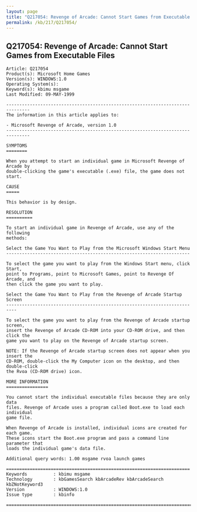 ```yaml
---
layout: page
title: "Q217054: Revenge of Arcade: Cannot Start Games from Executable Files"
permalink: /kb/217/Q217054/
---
```


## Q217054: Revenge of Arcade: Cannot Start Games from Executable Files

	Article: Q217054
	Product(s): Microsoft Home Games
	Version(s): WINDOWS:1.0
	Operating System(s): 
	Keyword(s): kbimu msgame
	Last Modified: 09-MAY-1999
	
	-------------------------------------------------------------------------------
	The information in this article applies to:
	
	- Microsoft Revenge of Arcade, version 1.0 
	-------------------------------------------------------------------------------
	
	SYMPTOMS
	========
	
	When you attempt to start an individual game in Microsoft Revenge of Arcade by
	double-clicking the game's executable (.exe) file, the game does not start.
	
	CAUSE
	=====
	
	This behavior is by design.
	
	RESOLUTION
	==========
	
	To start an individual game in Revenge of Arcade, use any of the following
	methods:
	
	Select the Game You Want to Play from the Microsoft Windows Start Menu
	----------------------------------------------------------------------
	
	To select the game you want to play from the Windows Start menu, click Start,
	point to Programs, point to Microsoft Games, point to Revenge Of Arcade, and
	then click the game you want to play.
	
	Select the Game You Want to Play from the Revenge of Arcade Startup Screen
	--------------------------------------------------------------------------
	
	To select the game you want to play from the Revenge of Arcade startup screen,
	insert the Revenge of Arcade CD-ROM into your CD-ROM drive, and then click the
	game you want to play on the Revenge of Arcade startup screen.
	
	NOTE: If the Revenge of Arcade startup screen does not appear when you insert the
	CD-ROM, double-click the My Computer icon on the desktop, and then double-click
	the Rvoa (CD-ROM drive) icon.
	
	MORE INFORMATION
	================
	
	You cannot start the individual executable files because they are only data
	files. Revenge of Arcade uses a program called Boot.exe to load each individual
	game file.
	
	When Revenge of Arcade is installed, individual icons are created for each game.
	These icons start the Boot.exe program and pass a command line parameter that
	loads the individual game's data file.
	
	Additional query words: 1.00 msgame rvoa launch games
	
	======================================================================
	Keywords          : kbimu msgame 
	Technology        : kbGamesSearch kbArcadeRev kbArcadeSearch kbZNotKeyword3
	Version           : WINDOWS:1.0
	Issue type        : kbinfo
	
	=============================================================================
	
